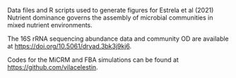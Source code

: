 Data files and R scripts used to generate figures for Estrela et al (2021) Nutrient dominance governs the assembly of microbial communities in mixed nutrient environments.

The 16S rRNA sequencing abundance data and community OD are available at https://doi.org/10.5061/dryad.3bk3j9kj6.

Codes for the MiCRM and FBA simulations can be found at https://github.com/vilacelestin.
